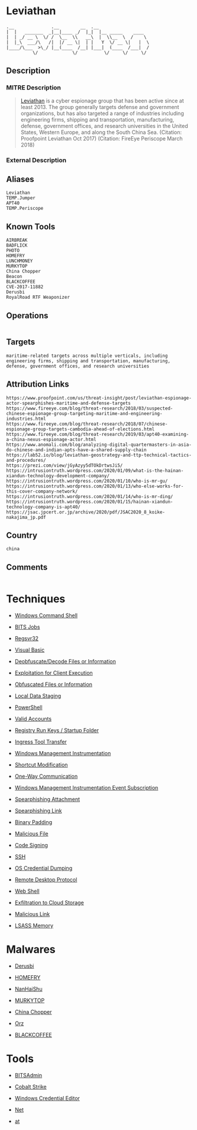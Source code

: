 
# Leviathan

```
.__              .__        __  .__                   
|  |   _______  _|__|____ _/  |_|  |__ _____    ____  
|  | _/ __ \  \/ /  \__  \\   __\  |  \\__  \  /    \ 
|  |_\  ___/\   /|  |/ __ \|  | |   Y  \/ __ \|   |  \
|____/\___  >\_/ |__(____  /__| |___|  (____  /___|  /
          \/             \/          \/     \/     \/ 

```

## Description

### MITRE Description

> [Leviathan](https://attack.mitre.org/groups/G0065) is a cyber espionage group that has been active since at least 2013. The group generally targets defense and government organizations, but has also targeted a range of industries including engineering firms, shipping and transportation, manufacturing, defense, government offices, and research universities in the United States, Western Europe, and along the South China Sea. (Citation: Proofpoint Leviathan Oct 2017) (Citation: FireEye Periscope March 2018)

### External Description

> 

## Aliases

```
Leviathan
TEMP.Jumper
APT40
TEMP.Periscope
```

## Known Tools

```
AIRBREAK
BADFLICK
PHOTO
HOMEFRY
LUNCHMONEY
MURKYTOP
China Chopper
Beacon
BLACKCOFFEE
CVE-2017-11882
Derusbi
RoyalRoad RTF Weaponizer
```

## Operations

```

```

## Targets

```
maritime-related targets across multiple verticals, including engineering firms, shipping and transportation, manufacturing, defense, government offices, and research universities
```

## Attribution Links

```
https://www.proofpoint.com/us/threat-insight/post/leviathan-espionage-actor-spearphishes-maritime-and-defense-targets
https://www.fireeye.com/blog/threat-research/2018/03/suspected-chinese-espionage-group-targeting-maritime-and-engineering-industries.html
https://www.fireeye.com/blog/threat-research/2018/07/chinese-espionage-group-targets-cambodia-ahead-of-elections.html
https://www.fireeye.com/blog/threat-research/2019/03/apt40-examining-a-china-nexus-espionage-actor.html
https://www.anomali.com/blog/analyzing-digital-quartermasters-in-asia-do-chinese-and-indian-apts-have-a-shared-supply-chain
https://lab52.io/blog/leviathan-geostrategy-and-ttp-technical-tactics-and-procedures/
https://prezi.com/view/jGyAzyy5dTOkDrtwsJi5/
https://intrusiontruth.wordpress.com/2020/01/09/what-is-the-hainan-xiandun-technology-development-company/
https://intrusiontruth.wordpress.com/2020/01/10/who-is-mr-gu/
https://intrusiontruth.wordpress.com/2020/01/13/who-else-works-for-this-cover-company-network/
https://intrusiontruth.wordpress.com/2020/01/14/who-is-mr-ding/
https://intrusiontruth.wordpress.com/2020/01/15/hainan-xiandun-technology-company-is-apt40/
https://jsac.jpcert.or.jp/archive/2020/pdf/JSAC2020_8_koike-nakajima_jp.pdf
```

## Country

```
china
```

## Comments

```

```

# Techniques


* [Windows Command Shell](../techniques/Windows-Command-Shell.md)

* [BITS Jobs](../techniques/BITS-Jobs.md)
    
* [Regsvr32](../techniques/Regsvr32.md)
    
* [Visual Basic](../techniques/Visual-Basic.md)
    
* [Deobfuscate/Decode Files or Information](../techniques/Deobfuscate-Decode-Files-or-Information.md)
    
* [Exploitation for Client Execution](../techniques/Exploitation-for-Client-Execution.md)
    
* [Obfuscated Files or Information](../techniques/Obfuscated-Files-or-Information.md)
    
* [Local Data Staging](../techniques/Local-Data-Staging.md)
    
* [PowerShell](../techniques/PowerShell.md)
    
* [Valid Accounts](../techniques/Valid-Accounts.md)
    
* [Registry Run Keys / Startup Folder](../techniques/Registry-Run-Keys---Startup-Folder.md)
    
* [Ingress Tool Transfer](../techniques/Ingress-Tool-Transfer.md)
    
* [Windows Management Instrumentation](../techniques/Windows-Management-Instrumentation.md)
    
* [Shortcut Modification](../techniques/Shortcut-Modification.md)
    
* [One-Way Communication](../techniques/One-Way-Communication.md)
    
* [Windows Management Instrumentation Event Subscription](../techniques/Windows-Management-Instrumentation-Event-Subscription.md)
    
* [Spearphishing Attachment](../techniques/Spearphishing-Attachment.md)
    
* [Spearphishing Link](../techniques/Spearphishing-Link.md)
    
* [Binary Padding](../techniques/Binary-Padding.md)
    
* [Malicious File](../techniques/Malicious-File.md)
    
* [Code Signing](../techniques/Code-Signing.md)
    
* [SSH](../techniques/SSH.md)
    
* [OS Credential Dumping](../techniques/OS-Credential-Dumping.md)
    
* [Remote Desktop Protocol](../techniques/Remote-Desktop-Protocol.md)
    
* [Web Shell](../techniques/Web-Shell.md)
    
* [Exfiltration to Cloud Storage](../techniques/Exfiltration-to-Cloud-Storage.md)
    
* [Malicious Link](../techniques/Malicious-Link.md)
    
* [LSASS Memory](../techniques/LSASS-Memory.md)
    

# Malwares


* [Derusbi](../malwares/Derusbi.md)

* [HOMEFRY](../malwares/HOMEFRY.md)
    
* [NanHaiShu](../malwares/NanHaiShu.md)
    
* [MURKYTOP](../malwares/MURKYTOP.md)
    
* [China Chopper](../malwares/China-Chopper.md)
    
* [Orz](../malwares/Orz.md)
    
* [BLACKCOFFEE](../malwares/BLACKCOFFEE.md)
    

# Tools


* [BITSAdmin](../tools/BITSAdmin.md)

* [Cobalt Strike](../tools/Cobalt-Strike.md)
    
* [Windows Credential Editor](../tools/Windows-Credential-Editor.md)
    
* [Net](../tools/Net.md)
    
* [at](../tools/at.md)
    
